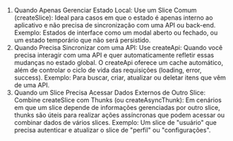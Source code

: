 1. Quando Apenas Gerenciar Estado Local:
Use um Slice Comum (createSlice):
Ideal para casos em que o estado é apenas interno ao aplicativo e não precisa de sincronização com uma API ou back-end.
Exemplo: Estados de interface como um modal aberto ou fechado, ou um estado temporário que não será persistido.
2. Quando Precisa Sincronizar com uma API:
Use createApi:
Quando você precisa interagir com uma API e quer automaticamente refletir essas mudanças no estado global.
O createApi oferece um cache automático, além de controlar o ciclo de vida das requisições (loading, error, success).
Exemplo: Para buscar, criar, atualizar ou deletar itens que vêm de uma API.
3. Quando um Slice Precisa Acessar Dados Externos de Outro Slice:
Combine createSlice com Thunks (ou createAsyncThunk):
Em cenários em que um slice depende de informações gerenciadas por outro slice, thunks são úteis para realizar ações assíncronas que podem acessar ou combinar dados de vários slices.
Exemplo: Um slice de "usuário" que precisa autenticar e atualizar o slice de "perfil" ou "configurações".